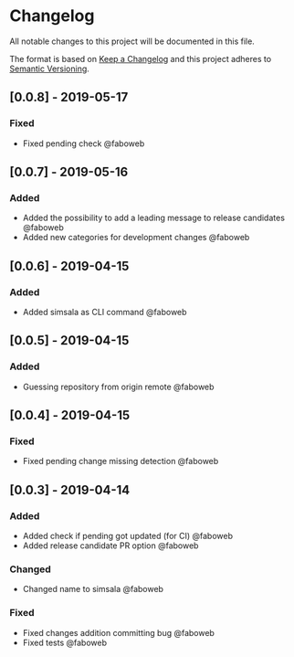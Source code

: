 # Changelog

All notable changes to this project will be documented in this file.

The format is based on [Keep a Changelog](http://keepachangelog.com/en/1.0.0/)
and this project adheres to [Semantic Versioning](http://semver.org/spec/v2.0.0.html).

<!-- SIMSALA --> <!-- DON'T DELETE, used for automatic changelog updates -->

## [0.0.8] - 2019-05-17

### Fixed

- Fixed pending check @faboweb

## [0.0.7] - 2019-05-16

### Added

- Added the possibility to add a leading message to release candidates @faboweb
- Added new categories for development changes @faboweb

## [0.0.6] - 2019-04-15

### Added

- Added simsala as CLI command @faboweb

## [0.0.5] - 2019-04-15

### Added

- Guessing repository from origin remote @faboweb

## [0.0.4] - 2019-04-15

### Fixed

- Fixed pending change missing detection @faboweb

## [0.0.3] - 2019-04-14

### Added

- Added check if pending got updated (for CI) @faboweb
- Added release candidate PR option @faboweb

### Changed

- Changed name to simsala @faboweb

### Fixed

- Fixed changes addition committing bug @faboweb
- Fixed tests @faboweb
